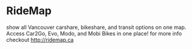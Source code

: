 # RideMap
show all Vancouver carshare, bikeshare, and transit options on one map. Access Car2Go, Evo, Modo, and Mobi Bikes in one place!
for more info checkout http://ridemap.ca
